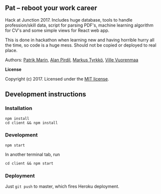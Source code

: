 ## Pat – reboot your work career

Hack at Junction 2017. Includes huge database, tools to handle profession/skill data, script for parsing PDF's, machine learning algorithm for CV's and some simple views for React web app.

This is done in hackathon when learning new and having horrible hurry all the time, so code is a huge mess. Should not be copied or deployed to real place.

Authors: [Patrik Marin](https://github.com/marinp1), [Alan Pirdil](https://github.com/AlanPirdil), [Markus Tyrkkö](https://github.com/Marcholio), [Ville Vuorenmaa](https://github.com/villevuor)

**License**

Copyright (c) 2017. Licensed under the [MIT license](LICENSE).

## Development instructions

### Installation

```
npm install
cd client && npm install
```

### Development

```
npm start
```

In another terminal tab, run

```
cd client && npm start
```

### Deployment

Just `git push` to master, which fires Heroku deployment.

